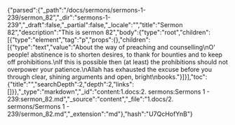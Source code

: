 {"parsed":{"_path":"/docs/sermons/sermons-1-239/sermon_82","_dir":"sermons-1-239","_draft":false,"_partial":false,"_locale":"","title":"Sermon 82","description":"This is sermon 82","body":{"type":"root","children":[{"type":"element","tag":"p","props":{},"children":[{"type":"text","value":"About the way of preaching and counselling\nO' people! abstinence is to shorten desires, to thank for bounties and to keep off prohibitions.\nIf this is possible then (at least) the prohibitions should not overpower your patience.\nAllah has exhausted the excuse before you through clear, shining arguments and open, bright\nbooks."}]}],"toc":{"title":"","searchDepth":2,"depth":2,"links":[]}},"_type":"markdown","_id":"content:1.docs:2. sermons:Sermons 1 - 239:sermon_82.md","_source":"content","_file":"1.docs/2. sermons/Sermons 1 - 239/sermon_82.md","_extension":"md"},"hash":"U7QcHofYnB"}